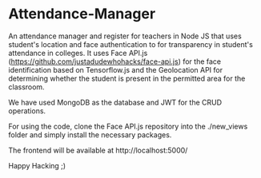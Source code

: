 # Attendance-Manager
An attendance manager and register for teachers in Node JS that uses student's location and face authentication to for transparency in student's attendance in colleges. It uses Face API.js (https://github.com/justadudewhohacks/face-api.js) for the face identification based on Tensorflow.js and the Geolocation API for determining whether the student is present in the permitted area for the classroom.

We have used MongoDB as the database and JWT for the CRUD operations.

For using the code, clone the Face API.js repository into the ./new_views folder and simply install the necessary packages.

The frontend will be available at http://localhost:5000/

Happy Hacking ;)


